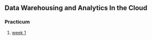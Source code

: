 ## Data Warehousing and Analytics In the Cloud

### Practicum
1. [week 1](practicum/week-1/index.md)

